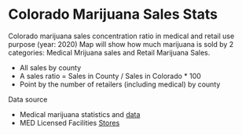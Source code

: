 # Colorado Marijuana Sales Stats
Colorado marijuana sales concentration ratio in medical and retail use purpose (year: 2020)
Map will show how much marijuana is sold by 2 categories: Medical Mrijuana sales and Retail Marijuana Sales.
- All sales by county
- A sales ratio = Sales in County / Sales in Colorado * 100
- Point by the number of retailers (including medical) by county 

Data source
- Medical marijuana statistics and <a href="https://cdphe.colorado.gov/medical-marijuana-registry-data" target=blank> data </a>
- MED Licensed Facilities <a href="https://sbg.colorado.gov/med-licensed-facilities" target=blank> Stores </a>